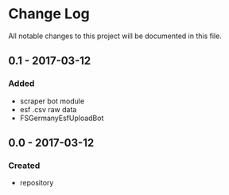 # Change Log
All notable changes to this project will be documented in this file.

## 0.1 - 2017-03-12

### Added
- scraper bot module
- esf .csv raw data
- FSGermanyEsfUploadBot

## 0.0 - 2017-03-12

### Created
- repository
